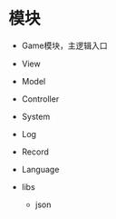 # 模块

- Game模块，主逻辑入口
- View
- Model
- Controller
- System
- Log
- Record
- Language


- libs
  - json